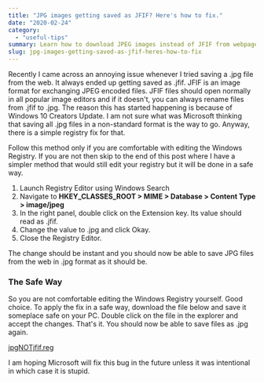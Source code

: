 ```yaml
---
title: "JPG images getting saved as JFIF? Here's how to fix."
date: "2020-02-24"
category: 
  - "useful-tips"
summary: Learn how to download JPEG images instead of JFIF from webpages.
slug: jpg-images-getting-saved-as-jfif-heres-how-to-fix
---
```


Recently I came across an annoying issue whenever I tried saving a .jpg file from the web. It always ended up getting saved as .jfif. JFIF is an image format for exchanging JPEG encoded files. JFIF files should open normally in all popular image editors and if it doesn't, you can always rename files from .jfif to .jpg. The reason this has started happening is because of Windows 10 Creators Update. I am not sure what was Microsoft thinking that saving all .jpg files in a non-standard format is the way to go. Anyway, there is a simple registry fix for that.

Follow this method only if you are comfortable with editing the Windows Registry. If you are not then skip to the end of this post where I have a simpler method that would still edit your registry but it will be done in a safe way.

1. Launch Registry Editor using Windows Search
2. Navigate to **HKEY\_CLASSES\_ROOT > MIME > Database > Content Type > image/jpeg**
3. In the right panel, double click on the Extension key. Its value should read as .jfif.
4. Change the value to .jpg and click Okay.
5. Close the Registry Editor.

The change should be instant and you should now be able to save JPG files from the web in .jpg format as it should be.

### The Safe Way

So you are not comfortable editing the Windows Registry yourself. Good choice. To apply the fix in a safe way, download the file below and save it someplace safe on your PC. Double click on the file in the explorer and accept the changes. That's it. You should now be able to save files as .jpg again.

[jpgNOTjfif.reg](/download/jpgNOTjfif.reg)

I am hoping Microsoft will fix this bug in the future unless it was intentional in which case it is stupid.
